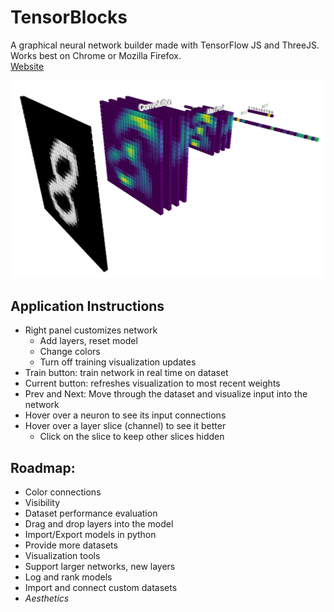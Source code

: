 # TensorBlocks

A graphical neural network builder made with TensorFlow JS and ThreeJS. Works best on Chrome or Mozilla Firefox.</br>
[Website](http://tensorblocks.com)

![Prototype](images/model2.PNG)

## Application Instructions
- Right panel customizes network
  * Add layers, reset model
  * Change colors
  * Turn off training visualization updates
- Train button: train network in real time on dataset
- Current button: refreshes visualization to most recent weights
- Prev and Next: Move through the dataset and visualize input into the network
- Hover over a neuron to see its input connections
- Hover over a layer slice (channel) to see it better
  * Click on the slice to keep other slices hidden

## Roadmap:

- Color connections
- Visibility
- Dataset performance evaluation
- Drag and drop layers into the model
- Import/Export models in python
- Provide more datasets
- Visualization tools
- Support larger networks, new layers
- Log and rank models
- Import and connect custom datasets
- <i>Aesthetics</i>
